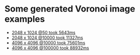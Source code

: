 # Some generated Voronoi image examples

 - [2048 x 1024 @50 took 5643ms](w2048_h1024_s50_t5643ms.png)
 - [2048 x 1024 @10000 took 11327ms](w2048_h1024_s10000_t11327ms.png)
 - [4096 x 4096 @10000 took 75601ms](w4096_h4096_s10000_t75601ms.png)
 - [4096 x 4096 @100000 took 88932ms](w4096_h4096_s100000_t88932ms.png)
